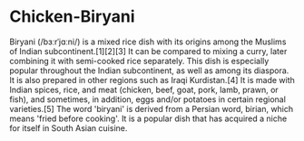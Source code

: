 # Chicken-Biryani
Biryani (/bɜːrˈjɑːni/) is a mixed rice dish with its origins among the Muslims of Indian subcontinent.[1][2][3] It can be compared to mixing a curry, later combining it with semi-cooked rice separately. This dish is especially popular throughout the Indian subcontinent, as well as among its diaspora. It is also prepared in other regions such as Iraqi Kurdistan.[4] It is made with Indian spices, rice, and meat (chicken, beef, goat, pork, lamb, prawn, or fish), and sometimes, in addition, eggs and/or potatoes in certain regional varieties.[5] The word 'biryani' is derived from a Persian word, birian, which means 'fried before cooking'. It is a popular dish that has acquired a niche for itself in South Asian cuisine.